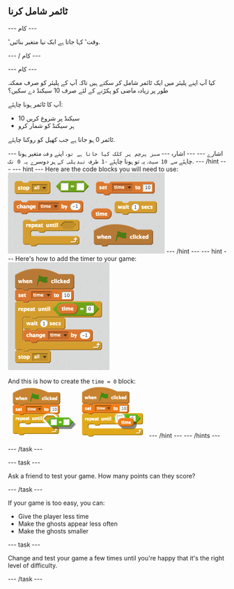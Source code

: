## ٹائمر شامل کرنا

\--- کام \---

'وقت' کہا جاتا ہے ایک نیا متغیر بنائیں.

\--- / کام \---

\--- کام \---

کیا آپ اپنے پلیئر میں ایک ٹائمر شامل کر سکتے ہیں تاکہ آپ کے پلیئر کو صرف ممکنہ طور پر زیادہ ماضی کو پکڑنے کے لئے صرف 10 سیکنڈ دے سکیں؟

آپ کا ٹائمر ہونا چاہئے:

+ 10 سیکنڈ پر شروع کریں
+ ہر سیکنڈ کو شمار کرو

ٹائمر 0 ہو جاتا ہے جب کھیل کو روکنا چاہئے.

\--- اشارے \--- \--- اشارہ \--- `سبز پرچم پر کلک کیا جاتا ہے تو`، اپنے `وقت` متغیر ہونا چاہئے `سے 10 سیٹ`. یہ تو ہونا چاہئے `-1 طرف تبدیلی کے` ہر دوسرے `یہ 0 تک`. \--- /hint \--- \--- hint \--- Here are the code blocks you will need to use: ![screenshot](images/ghost-timer-blocks.png) \--- /hint \--- \--- hint \--- Here's how to add the timer to your game: ![اسکرین شاٹ](images/ghost-timer-code.png)

And this is how to create the `time = 0` block: ![screenshot](images/ghost-timer-help.png) \--- /hint \--- \--- /hints \---

\--- /task \---

\--- task \---

Ask a friend to test your game. How many points can they score?

\--- /task \---

If your game is too easy, you can:

+ Give the player less time
+ Make the ghosts appear less often
+ Make the ghosts smaller

\--- task \---

Change and test your game a few times until you're happy that it's the right level of difficulty.

\--- /task \---